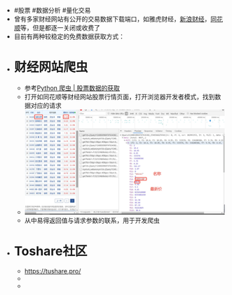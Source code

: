 - #股票 #数据分析 #量化交易
- 曾有多家财经网站有公开的交易数据下载端口，如雅虎财经，[新浪财经](https://vip.stock.finance.sina.com.cn/mkt/)，[同花顺](https://data.eastmoney.com/zjlx/detail.html)等，但是都逐一关闭或收费了
- 目前有两种较稳定的免费数据获取方式：
- # 财经网站爬虫
	- 参考[Python 爬虫 | 股票数据的获取](https://zhuanlan.zhihu.com/p/159200115)
	- 打开如同花顺等财经网站股票行情页面，打开浏览器开发者模式，找到数据对应的请求
	- ![image.png](../assets/image_1680253310205_0.png)
	- 从中易得返回值与请求参数的联系，用于开发爬虫
- # Toshare社区
	- https://tushare.pro/
	-
	-